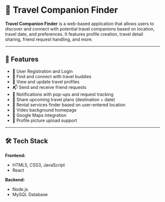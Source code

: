 # 🧳 Travel Companion Finder

**Travel Companion Finder** is a web-based application that allows users to discover and connect with potential travel companions based on location, travel date, and preferences. It features profile creation, travel detail sharing, friend request handling, and more.

---

## 🚀 Features

- 🔐 User Registration and Login
- 👥 Find and connect with travel buddies
- 📝 View and update travel profiles
- 📬 Send and receive friend requests
- 🔔 Notifications with pop-ups and request tracking
- 📅 Share upcoming travel plans (destination + date)
- 🧾 Rental services finder based on user-entered location
- 🎥 Video background homepage
- 📍 Google Maps integration
- 📸 Profile picture upload support

---

## 🛠️ Tech Stack

**Frontend:**
- HTML5, CSS3, JavaScript
- React

**Backend:**
- Node.js
- MySQL Database
